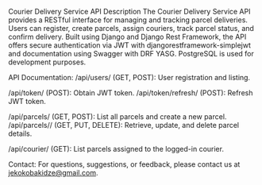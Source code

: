 Courier Delivery Service API
Description
The Courier Delivery Service API provides a RESTful interface for managing and tracking parcel deliveries. Users can register, create parcels, assign couriers, track parcel status, and confirm delivery. Built using Django and Django Rest Framework, the API offers secure authentication via JWT with djangorestframework-simplejwt and documentation using Swagger with DRF YASG. PostgreSQL is used for development purposes.


API Documentation:
/api/users/ (GET, POST): User registration and listing.

/api/token/ (POST): Obtain JWT token.
/api/token/refresh/ (POST): Refresh JWT token.

/api/parcels/ (GET, POST): List all parcels and create a new parcel.
/api/parcels/<id>/ (GET, PUT, DELETE): Retrieve, update, and delete parcel details.

/api/courier/ (GET): List parcels assigned to the logged-in courier.

Contact:
For questions, suggestions, or feedback, please contact us at jekokobakidze@gmail.com.
